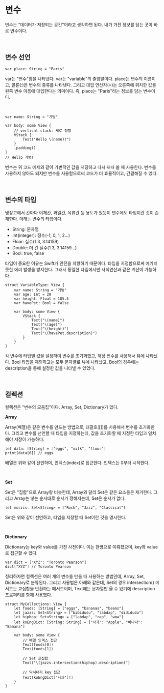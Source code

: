 # 변수

변수는 "데이터가 저장되는 공간"이라고 생각하면 된다. 내가 가진 정보를 담는 곳이 바로 변수이다.

<br>

## 변수 선언

```
var place: String = "Paris"
```

var는 "변수"임을 나타낸다. var는 "variable"의 줄임말이다. place는 변수의 이름이고, 콜론(:)은 변수의 종류를 나타낸다. 그리고 대입 연산자(=)는 오른쪽에 위치한 값을 왼쪽 변수 이름에 대입한다는 의미이다. 즉, place는 "Paris"라는 정보를 담는 변수이다.

<br>

```
var name: String = "기범"

var body: some View {
    // vertical stack: 세로 정렬
    VStack {
        Text("Hello \(name)!")
    }
    .padding()
}
// Hello 기범!
```

변수는 위 코드 예제와 같이 가변적인 값을 저장하고 다시 꺼내 쓸 때 사용한다. 변수를 사용하지 않아도 되지만 변수를 사용함으로써 코드가 더 효율적이고, 간결해질 수 있다.

<br>

## 변수의 타입

냉장고에서 칸마다 야채칸, 과일칸, 육류칸 등 용도가 있듯이 변수에도 타입이란 것이 존재한다. 아래는 변수의 타입이다.

- String: 문자열
- Int(integer): 정수(-1, 0, 1, 2...)
- Floar: 실수(1.3, 3.14159)
- Double: 더 긴 실수(1.3, 3.14159...)
- Bool: true, false

타입이 중요한 이유는 Swift가 안전을 지향하기 때문이다. 타입을 지정함으로써 예기치 못한 에러 발생을 방지한다. 그래서 동일한 타입에서만 사칙연산과 같은 계산이 가능하다.

```
struct VariableType: View {
    var name: String = "기범"
    var age: Int = 20
    var height: Float = 185.5
    var havePet: Bool = false

    var body: some View {
        VStack {
            Text("\(name)")
            Text("\(age)")
            Text("\(height)")
            Text("\(havePet.description)")
        }
    }
}
```

각 변수에 타입별 값을 설정하여 변수를 초기화했고, 해당 변수를 사용해서 뷰에 나타냈다. Bool 타입을 제외하고는 모두 문자열로 뷰에 나타났고, Bool의 경우에는 description을 통해 설정한 값을 나타낼 수 있었다.

<br>

## 컬렉션

컬렉션은 "변수의 모음집"이다. Array, Set, Dictionary가 있다.

**Array**

Array(배열)은 같은 변수를 만드는 방법으로, 대괄호([])를 사용해서 변수를 초기화한다. 그리고 변수를 선언할 때 타입을 지정하는데, 값을 초기화할 때 지정한 타입과 일치해야 저장이 가능하다.

```
let data: [String] = ["eggs", "milk", "flour"]
print(data[0]) // eggs
```

배열은 위와 같이 선언하며, 인덱스(index)로 접근한다. 인덱스는 0부터 시작한다.

<br>

**Set**

Set은 "집합"으로 Array랑 비슷한데, Array와 달리 Set은 같은 요소들은 제거한다. 그리고 Array는 넣는 순서대로 순서가 정해지는데, Set은 순서가 없다.

```
let musics: Set<String> = ["Rock", "Jazz", "Classical"]
```

Set은 위와 같이 선언하고, 타입을 지정할 때 Set이란 것을 명시한다.

<br>

**Dictionary**

Dictionary는 key와 value를 가진 사전이다. 이는 한쌍으로 이뤄졌으며, key와 value로 접근할 수 있다.

```
var dict = ["XYZ": "Toronto Pearson"]
dict["XYZ"] // Toronto Pearson
```

정리하자면 컬렉션은 여러 개의 변수를 만들 때 사용하는 방법인데, Array, Set, Dictionary로 분류된다. 그리고 사용법은 아래와 같은데, Set의 경우 intersection() 메서드는 교집합을 반환하는 메서드이며, Text에는 문자열만 올 수 있기에 description 프로퍼티를 함께 사용했다.

```
struct MyCollections: View {
    let foods: [String] = ["eggs", "bananas", "beans"]
    let jazzs: Set<String> = ["bibidudu", "labdap", "dididudu"]
    let hiphop: Set<String> = ["labdap", "rap", "wow"]
    let koEngDict: [String: String] = ["사과": "Apple", "바나나": "Banana"]

    var body: some View {
        // 배열 인덱스 접근
        Text(foods[0])
        Text(foods[1])

        // Set 교집합
        Text("\(jazzs.intersection(hiphop).description)")

        // 딕셔너리 key 접근
        Text(koEngDict["사과"]!)
    }
}
```
